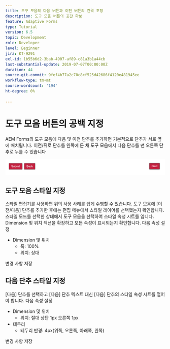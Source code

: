 ```yaml
---
title: 도구 모음의 다음 버튼과 이전 버튼의 간격 조정
description: 도구 모음 버튼의 공간 확보
feature: Adaptive Forms
type: Tutorial
version: 6.5
topic: Development
role: Developer
level: Beginner
jira: KT-9291
exl-id: 1b55b6d2-3bab-4907-af89-c81a3b1a44cb
last-substantial-update: 2019-07-07T00:00:00Z
duration: 44
source-git-commit: 9fef4b77a2c70c8cf525d42686f4120e481945ee
workflow-type: tm+mt
source-wordcount: '194'
ht-degree: 0%

---
```


# 도구 모음 버튼의 공백 지정

AEM Forms의 도구 모음에 다음 및 이전 단추를 추가하면 기본적으로 단추가 서로 옆에 배치됩니다. 이전/뒤로 단추를 왼쪽에 둔 채 도구 모음에서 다음 단추를 맨 오른쪽 단추로 누를 수 있습니다

![도구 모음 간격](assets/toolbar-spacing.png)


## 도구 모음 스타일 지정

스타일 편집기를 사용하면 위의 사용 사례를 쉽게 수행할 수 있습니다. 도구 모음에 [이전/다음] 단추를 추가한 후에는 편집 메뉴에서 스타일 레이어를 선택했는지 확인합니다. 스타일 모드를 선택한 상태에서 도구 모음을 선택하여 스타일 속성 시트를 엽니다. Dimension 및 위치 섹션을 확장하고 모든 속성이 표시되는지 확인합니다. 다음 속성 설정
* Dimension 및 위치
   * 폭: 100%
   * 위치: 상대

변경 사항 저장

## 다음 단추 스타일 지정

[다음] 단추를 선택하고 [다음] 단추 텍스트 대신 [다음] 단추의 스타일 속성 시트를 열어야 합니다. 다음 속성 설정
* Dimension 및 위치
   * 위치: 절대 상단 1px 오른쪽 1px
* 테두리
   * 테두리 반경: 4px(위쪽, 오른쪽, 아래쪽, 왼쪽)

변경 사항 저장
